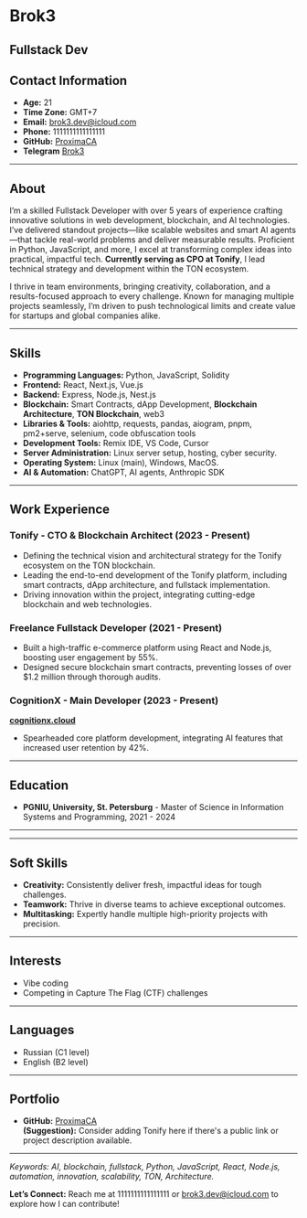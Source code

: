 #  Brok3
**Fullstack Dev**
---

## Contact Information
- **Age:** 21  
- **Time Zone:** GMT+7  
- **Email:** [brok3.dev@icloud.com](mailto:brok3.dev@icloud.com)  
- **Phone:** 1111111111111111  
- **GitHub:** [ProximaCA](https://github.com/ProximaCA)
- **Telegram** [Brok3](https://t.me/exhaustexe) 

---

## About
I’m a skilled Fullstack Developer with over 5 years of experience crafting innovative solutions in web development, blockchain, and AI technologies. I’ve delivered standout projects—like scalable websites and smart AI agents—that tackle real-world problems and deliver measurable results. Proficient in Python, JavaScript, and more, I excel at transforming complex ideas into practical, impactful tech. **Currently serving as CPO at Tonify**, I lead technical strategy and development within the TON ecosystem.

I thrive in team environments, bringing creativity, collaboration, and a results-focused approach to every challenge. Known for managing multiple projects seamlessly, I’m driven to push technological limits and create value for startups and global companies alike.

---

## Skills
- **Programming Languages:** Python, JavaScript, Solidity
- **Frontend:** React, Next.js, Vue.js  
- **Backend:** Express, Node.js, Nest.js  
- **Blockchain:** Smart Contracts, dApp Development, **Blockchain Architecture**, **TON Blockchain**, web3
- **Libraries & Tools:** aiohttp, requests, pandas, aiogram, pnpm, pm2+serve, selenium, code obfuscation tools 
- **Development Tools:** Remix IDE, VS Code, Cursor  
- **Server Administration:** Linux server setup, hosting, cyber security.
- **Operating System:** Linux (main), Windows, MacOS.
- **AI & Automation:** ChatGPT, AI agents, Anthropic SDK  

---

## Work Experience

### **Tonify** - CTO & Blockchain Architect (2023 - Present) 
- Defining the technical vision and architectural strategy for the Tonify ecosystem on the TON blockchain.
- Leading the end-to-end development of the Tonify platform, including smart contracts, dApp architecture, and fullstack implementation.
- Driving innovation within the project, integrating cutting-edge blockchain and web technologies.

### **Freelance Fullstack Developer** (2021 - Present)
- Built a high-traffic e-commerce platform using React and Node.js, boosting user engagement by 55%.  
- Designed secure blockchain smart contracts, preventing losses of over $1.2 million through thorough audits.  

### **CognitionX** - Main Developer (2023 - Present)  
[**cognitionx.cloud**](https://cognitionx.cloud)  
- Spearheaded core platform development, integrating AI features that increased user retention by 42%.  

---

## Education
- **PGNIU, University, St. Petersburg** - Master of Science in Information Systems and Programming, 2021 - 2024  

---

---

## Soft Skills
- **Creativity:** Consistently deliver fresh, impactful ideas for tough challenges.  
- **Teamwork:** Thrive in diverse teams to achieve exceptional outcomes.  
- **Multitasking:** Expertly handle multiple high-priority projects with precision.  

---

## Interests
- Vibe coding  
- Competing in Capture The Flag (CTF) challenges  

---

## Languages
- Russian (C1 level)
- English (B2 level)  

---

## Portfolio
- **GitHub:** [ProximaCA](https://github.com/ProximaCA)  
**(Suggestion):** Consider adding Tonify here if there's a public link or project description available.

---

*Keywords: AI, blockchain, fullstack, Python, JavaScript, React, Node.js, automation, innovation, scalability, TON, Architecture.*

**Let’s Connect:** Reach me at 1111111111111111 or [brok3.dev@icloud.com](mailto:brok3.dev@icloud.com) to explore how I can contribute!
